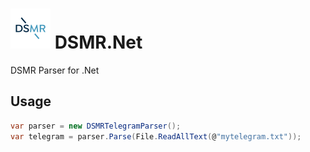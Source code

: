 # <img src="https://raw.githubusercontent.com/RobThree/DSMR.Net/main/DSMRParser/dsmr_logo.png" alt="Logo" width="64" height="64"> DSMR.Net
DSMR Parser for .Net

## Usage

```c#
var parser = new DSMRTelegramParser();
var telegram = parser.Parse(File.ReadAllText(@"mytelegram.txt"));
```
